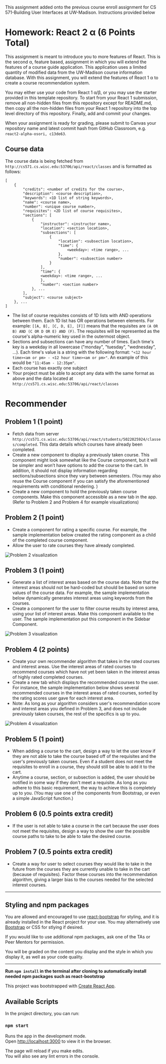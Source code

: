 This assignment added onto the previous course enroll assignment for CS 571-Building User Interfaces at UW-Madison. Instructions provided below
# Homework: React 2 α (6 Points Total)

This assignment is meant to introduce you to more features of React. This is the second α, feature based, assignment in which you will extend the features of a course guide application. This application uses a limited quantity of modified data from the UW-Madison course information database. With this assignment, you will extend the features of React 1 α to create a course recommendation system.

You may either use your code from React 1 α/β, or you may use the starter provided in this template repository. To start from your React 1 submission, remove all non-hidden files from this repository except for README.md, then copy all the non-hidden files from your React 1 repository into the top level directory of this repository. Finally, add and commit your changes.

When your assignment is ready for grading, please submit to Canvas your repository name and latest commit hash from GitHub Classroom, e.g. `react2-alpha-osori, c13de63`.

## Course data

The course data is being fetched from `http://cs571.cs.wisc.edu:53706/api/react/classes` and is formatted as follows:

```
[
    {
        "credits": <number of credits for the course>,
        "description": <course description>,
        "keywords": <1D list of string keywords>,
        "name": <course name>,
        "number": <unique course number>,
        "requisites": <2D list of course requisites>,
        "sections": [
            {
                "instructor": <instructor name>,
                "location": <section location>,
                "subsections": [
                    {
                        "location": <subsection location>,
                        "time": {
                            <weekday>: <time range>, ...
                        },
    					"number": <subsection number>
                    }
                ],
                "time": {
                <weekday>: <time range>, ...
                },
				"number": <section number>
            }, ...
        ],
        "subject": <course subject>
    }, ...
]
```

- The list of course requisites consists of 1D lists with AND operations between them. Each 1D list has OR operations between elements. For example: `[[A, B], [C, D, E], [F]]` means that the requisites are `(A OR B) AND (C OR D OR E) AND (F)`. The requisites will be represented as the course's alpha-numeric key used in the outermost object.
- Sections and subsections can have any number of times. Each time's key is a weekday in all lowercase ("monday", "tuesday", "wednesday", ...). Each time's value is a string with the following format: `"<12 hour time><am or pm> - <12 hour time><am or pm>"`. An example of this would be `"11:45am - 12:35pm"`.
- Each course has exactly one subject
- Your project must be able to accept any data with the same format as above and the data located at `http://cs571.cs.wisc.edu:53706/api/react/classes`

# Recommender

## Problem 1 (1 point)

- Fetch data from server `http://cs571.cs.wisc.edu:53706/api/react/students/5022025924/classes/completed`. This data details which courses have already been completed.
- Create a new component to display a previously taken course. This component might look somewhat like the Course component, but it will be simpler and won’t have options to add the course to the cart. In addition, it should not display information regarding sections/subsections since they vary between semesters. (You may also reuse the Course component if you can satisfy the aforementioned requirements with conditional rendering. )
- Create a new component to hold the previously taken course components. Make this component accessible as a new tab in the app. (Refer to Problem 2 and Problem 4 for example visualizations)

## Problem 2 (1 point)

- Create a component for rating a specific course. For example, the sample implementation below created the rating component as a child of the completed course component.
- Allow the user to rate courses they have already completed.


![Problem 2 visualization](https://drive.google.com/uc?export=view&id=1543f5d7fxOj4kLfVg6R08dMU--UQro8g)

## Problem 3 (1 point)

- Generate a list of interest areas based on the course data. Note that the interest areas should not be hard-coded but should be based on some values of the course data. For example, the sample implementation below dynamically generates interest areas using keywords from the courses.
- Create a component for the user to filter course results by interest area, using your list of interest areas. Make this component available to the user. The sample implementation put this component in the Sidebar Component.

![Problem 3 visualization](https://drive.google.com/uc?export=view&id=1ClPka8GRXYejO5BUGpPmlIHGDmO-rIhF)

## Problem 4 (2 points)

- Create your own recommender algorithm that takes in the rated courses and interest areas. Use the interest areas of rated courses to recommend courses which have not yet been taken in the interest areas of highly rated completed courses.
- Create a new tab which displays the recommended courses to the user. For instance, the sample implementation below shows several recommended courses in the interest areas of rated courses, sorted by the rating scores user gave for each interest area.
- Note: As long as your algorithm considers user's recommendation score and interest areas you defined in Problem 3, and does not include previously taken courses, the rest of the specifics is up to you.


![Problem 4 visualization](https://drive.google.com/uc?export=view&id=1fjM6VEy118h3dwECWinCCE6AMfLBS1_h)

## Problem 5 (1 point)

- When adding a course to the cart, design a way to let the user know if they are not able to take the course based off of the requisites and the user's previously taken courses. Even if a student does not meet the requisites to enroll in a course, they should still be able to add it to the cart.
- Anytime a course, section, or subsection is added, the user should be notified in some way if they don't meet a requisite. As long as you adhere to this basic requirement, the way to achieve this is completely up to you. (You may use one of the components from Bootstrap, or even a simple JavaScript function.)

## Problem 6 (0.5 points extra credit)

- If the user is not able to take a course in the cart because the user does not meet the requisites, design a way to show the user the possible course paths to take to be able to take the desired course.

## Problem 7 (0.5 points extra credit)

- Create a way for user to select courses they would like to take in the future from the courses they are currently unable to take in the cart (because of requisites). Factor these courses into the recommendation algorithm, giving a larger bias to the courses needed for the selected interest courses.

---

## Styling and npm packages

You are allowed and encouraged to use [react-bootstrap](https://react-bootstrap.github.io/) for styling, and it is already installed in the React project for your use. You may alternatively use [Bootstrap](https://getbootstrap.com/) or CSS for stlying if desired.

If you would like to use additional npm packages, ask one of the TAs or Peer Mentors for permission.

You will be graded on the content you display and the style in which you display it, as well as your code quality.

---

**Run `npm install` in the terminal after cloning to automatically install needed npm packages such as react-bootstrap**

This project was bootstrapped with [Create React App](https://github.com/facebook/create-react-app).

## Available Scripts

In the project directory, you can run:

### `npm start`

Runs the app in the development mode.<br>
Open [http://localhost:3000](http://localhost:3000) to view it in the browser.

The page will reload if you make edits.<br>
You will also see any lint errors in the console.
